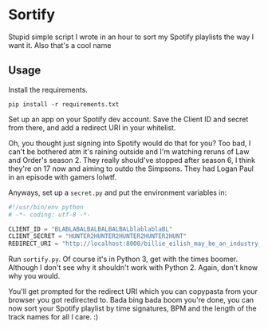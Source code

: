 # Sortify

Stupid simple script I wrote in an hour to sort my Spotify playlists the way I want it. Also that's a cool name

## Usage
Install the requirements.

```pip install -r requirements.txt```

Set up an app on your Spotify dev account. Save the Client ID and secret from there, and add a redirect URI in your whitelist.

Oh, you thought just signing into Spotify would do that for you? Too bad, I can't be bothered atm it's raining outside and I'm watching reruns of Law and Order's season 2. They really should've stopped after season 6, I think they're on 17 now and aiming to outdo the Simpsons. They had Logan Paul in an episode with gamers lolwtf.

Anyways, set up a `secret.py` and put the environment variables in:
```python
#!/usr/bin/env python
# -*- coding: utf-8 -*-

CLIENT_ID = "BLABLABALBALBALBALBALblablablaBL"
CLIENT_SECRET = "HUNTER2HUNTER2HUNTER2HUNTER2HUNT"
REDIRECT_URI = "http://localhost:8000/billie_eilish_may_be_an_industry_plant_for_teen_girls_but_shes_way_better_than_cardi_b"
```

Run `sortify.py`. Of course it's in Python 3, get with the times boomer. Although I don't see why it shouldn't work with Python 2. Again, don't know why you would.

You'll get prompted for the redirect URI which you can copypasta from your browser you got redirected to. Bada bing bada boom you're done, you can now sort your Spotify playlist by time signatures, BPM and the length of the track names for all I care. :)

